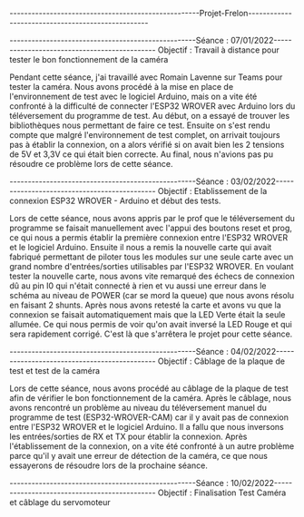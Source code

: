 ----------------------------------------------------Projet-Frelon--------------------------------------------------

---------------------------------------------------Séance : 07/01/2022---------------------------------------------
Objectif : Travail à distance pour tester le bon fonctionnement de la caméra

Pendant cette séance, j'ai travaillé avec Romain Lavenne sur Teams pour tester la caméra. Nous avons procédé à la
mise en place de l'environnement de test avec le logiciel Arduino, mais on a vite été confronté à la difficulté de 
connecter l'ESP32 WROVER avec Arduino lors du téléversement du programme de test. Au début, on a essayé de trouver 
les bibliothèques nous permettant de faire ce test. Ensuite on s'est rendu compte que malgré l'environnement de test 
complet, on arrivait toujours pas à établir la connexion, on a alors vérifié si on avait bien les 2 tensions de 5V 
et 3,3V ce qui était bien correcte. Au final, nous n'avions pas pu résoudre ce problème lors de cette séance.

---------------------------------------------------Séance : 03/02/2022---------------------------------------------
Objectif : Etablissement de la connexion ESP32 WROVER - Arduino et début des tests.

Lors de cette séance, nous avons appris par le prof que le téléversement du programme se faisait manuellement avec 
l'appui des boutons reset et prog, ce qui nous a permis établir la première connexion entre l'ESP32 WROVER et le 
logiciel Arduino. Ensuite il nous a remis la nouvelle carte qui avait fabriqué permettant de piloter tous les 
modules sur une seule carte avec un grand nombre d'entrées/sorties utilisables par l'ESP32 WROVER. En voulant tester 
la nouvelle carte, nous avons vite remarqué des échecs de connexion dû au pin I0 qui n'était connecté à rien et vu 
aussi une erreur dans le schéma au niveau de POWER (car se mord la queue) que nous avons résolu en faisant 2 shunts.
Après nous avons retesté la carte et avons vu que la connexion se faisait automatiquement mais que la LED Verte était 
la seule allumée. Ce qui nous permis de voir qu'on avait inversé la LED Rouge et qui sera rapidement corrigé. C'est 
là que s'arrêtera le projet pour cette séance.

---------------------------------------------------Séance : 04/02/2022---------------------------------------------
Objectif : Câblage de la plaque de test et test de la caméra

Lors de cette séance, nous avons procédé au câblage de la plaque de test afin de vérifier le bon fonctionnement de la 
caméra. Après le câblage, nous avons rencontré un problème au niveau du téléversement manuel du programme de test
(ESP32-WROVER-CAM) car il y avait pas de connexion entre l'ESP32 WROVER et le logiciel Arduino. Il a fallu que nous 
inversons les entrées/sorties de RX et TX pour établir la connexion. Après l'établissement de la connexion, on a vite 
été confronté à un autre problème parce qu'il y avait une erreur de détection de la caméra, ce que nous essayerons 
de résoudre lors de la prochaine séance.

---------------------------------------------------Séance : 10/02/2022---------------------------------------------
Objectif : Finalisation Test Caméra et câblage du servomoteur
